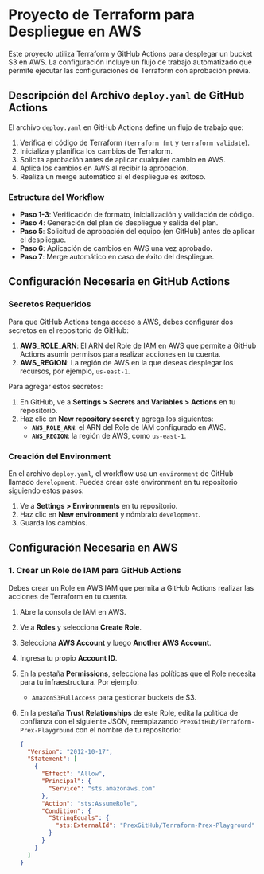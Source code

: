 # Proyecto de Terraform para Despliegue en AWS

Este proyecto utiliza Terraform y GitHub Actions para desplegar un bucket S3 en AWS. La configuración incluye un flujo de trabajo automatizado que permite ejecutar las configuraciones de Terraform con aprobación previa.

## Descripción del Archivo `deploy.yaml` de GitHub Actions

El archivo `deploy.yaml` en GitHub Actions define un flujo de trabajo que:
1. Verifica el código de Terraform (`terraform fmt` y `terraform validate`).
2. Inicializa y planifica los cambios de Terraform.
3. Solicita aprobación antes de aplicar cualquier cambio en AWS.
4. Aplica los cambios en AWS al recibir la aprobación.
5. Realiza un merge automático si el despliegue es exitoso.

### Estructura del Workflow

- **Paso 1-3**: Verificación de formato, inicialización y validación de código.
- **Paso 4**: Generación del plan de despliegue y salida del plan.
- **Paso 5**: Solicitud de aprobación del equipo (en GitHub) antes de aplicar el despliegue.
- **Paso 6**: Aplicación de cambios en AWS una vez aprobado.
- **Paso 7**: Merge automático en caso de éxito del despliegue.

## Configuración Necesaria en GitHub Actions

### Secretos Requeridos

Para que GitHub Actions tenga acceso a AWS, debes configurar dos secretos en el repositorio de GitHub:

1. **AWS_ROLE_ARN**: El ARN del Role de IAM en AWS que permite a GitHub Actions asumir permisos para realizar acciones en tu cuenta.
2. **AWS_REGION**: La región de AWS en la que deseas desplegar los recursos, por ejemplo, `us-east-1`.

Para agregar estos secretos:
1. En GitHub, ve a **Settings > Secrets and Variables > Actions** en tu repositorio.
2. Haz clic en **New repository secret** y agrega los siguientes:
   - **`AWS_ROLE_ARN`**: el ARN del Role de IAM configurado en AWS.
   - **`AWS_REGION`**: la región de AWS, como `us-east-1`.

### Creación del Environment

En el archivo `deploy.yaml`, el workflow usa un `environment` de GitHub llamado `development`. Puedes crear este environment en tu repositorio siguiendo estos pasos:

1. Ve a **Settings > Environments** en tu repositorio.
2. Haz clic en **New environment** y nómbralo `development`.
3. Guarda los cambios.

## Configuración Necesaria en AWS

### 1. Crear un Role de IAM para GitHub Actions

Debes crear un Role en AWS IAM que permita a GitHub Actions realizar las acciones de Terraform en tu cuenta.

1. Abre la consola de IAM en AWS.
2. Ve a **Roles** y selecciona **Create Role**.
3. Selecciona **AWS Account** y luego **Another AWS Account**.
4. Ingresa tu propio **Account ID**.
5. En la pestaña **Permissions**, selecciona las políticas que el Role necesita para tu infraestructura. Por ejemplo:
   - `AmazonS3FullAccess` para gestionar buckets de S3.

6. En la pestaña **Trust Relationships** de este Role, edita la política de confianza con el siguiente JSON, reemplazando `PrexGitHub/Terraform-Prex-Playground` con el nombre de tu repositorio:

   ```json
   {
     "Version": "2012-10-17",
     "Statement": [
       {
         "Effect": "Allow",
         "Principal": {
           "Service": "sts.amazonaws.com"
         },
         "Action": "sts:AssumeRole",
         "Condition": {
           "StringEquals": {
             "sts:ExternalId": "PrexGitHub/Terraform-Prex-Playground"
           }
         }
       }
     ]
   }

